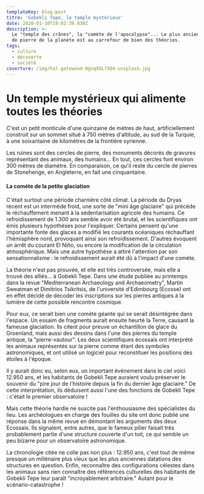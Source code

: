 ```yaml
---
templateKey: blog-post
titre: 'Gobekli Tepe, le temple mystérieux'
date: 2020-01-30T19:02:39.830Z
description: >-
  Le "temple des crânes", la "comète de l'apocalypse"... Le plus ancien monument
  de pierre de la planète est au carrefour de bien des théories.
tags:
  - culture
  - décoverte
  - société
coverture: /img/hal-gatewood-OgvqXGL7XO4-unsplash.jpg
---
```

# Un temple mystérieux qui alimente toutes les théories

C'est un petit monticule d'une quinzaine de mètres de haut, artificiellement construit sur un sommet situé à 750 mètres d'altitude, au sud de la Turquie, à une soixantaine de kilomètres de la frontière syrienne.

Les ruines sont des cercles de pierre, des monuments décorés de gravures représentant des animaux, des humains... En tout, ces cercles font environ 300 mètres de diamètre. En comparaison, ce qu'il reste du cercle de pierres de Stonehenge, en Angleterre, en fait une cinquantaine.

#### La comète de la petite glaciation

C'était surtout une période charnière côté climat. La période du Dryas récent est un intermède froid, une sorte de "mini âge glaciaire" qui précède le réchauffement menant à la sédentarisation agricole des humains. Ce refroidissement de 1.300 ans semble avoir été brutal, et les scientifiques ont émis plusieurs hypothèses pour l'expliquer. Certains pensent qu'une importante fonte des glaces a modifié les courants océaniques réchauffant l'hémisphère nord, provoquant ainsi son refroidissement. D'autres évoquent un arrêt du courant El Niño, ou encore la modification de la circulation atmosphérique. Mais une autre hypothèse a attiré l'attention par son sensationnalisme : le refroidissement aurait été dû à l'impact d'une comète.

La théorie n'est pas prouvée, et elle est très controversée, mais elle a trouvé des alliés… à Gobekli Tepe. Dans une étude publiée au printemps dans la revue "Mediterranean Archaeology and Archaeometry", Martin Sweatman et Dimitrios Tsikritsis, de l'université d'Edimbourg (Ecosse) ont en effet décidé de décoder les inscriptions sur les pierres antiques à la lumière de cette possible rencontre cosmique.

Pour eux, ce serait bien une comète géante qui se serait désintégrée dans l'espace. Un essaim de fragments aurait ensuite heurté la Terre, causant la fameuse glaciation. Ils citent pour preuve un échantillon de glace du Groenland, mais aussi des dessins dans l'une des pierres du temple antique, la "pierre-vautour". Les deux scientifiques écossais ont interprété les animaux représentés sur la pierre comme étant des symboles astronomiques, et ont utilisé un logiciel pour reconstituer les positions des étoiles à l'époque.

Il y aurait donc eu, selon eux, un important événement dans le ciel voici 12.950 ans, et les habitants de Gobekli Tepe auraient voulu préserver le souvenir du "pire jour de l'histoire depuis la fin du dernier âge glaciaire." De cette interprétation, ils déduisent aussi l'une des fonctions de Gobekli Tepe : c'était le premier observatoire !

Mais cette théorie hardie ne suscite pas l'enthousiasme des spécialistes du lieu. Les archéologues en charge des fouilles du site ont donc publié une réponse dans la même revue en démontant les arguments des deux Ecossais. Ils signalent, entre autres, que le fameux pilier faisait très probablement partie d'une structure couverte d'un toit, ce qui semble un peu bizarre pour un observatoire astronomique.

La chronologie citée ne colle pas non plus : 12.950 ans, c'est tout de même presque un millénaire plus vieux que les plus anciennes datations des structures en question. Enfin, reconnaître des configurations célestes dans les animaux sans rien connaître des références culturelles des habitants de Gobekli Tepe leur paraît "incroyablement arbitraire." Autant pour le scénario-catastrophe !
